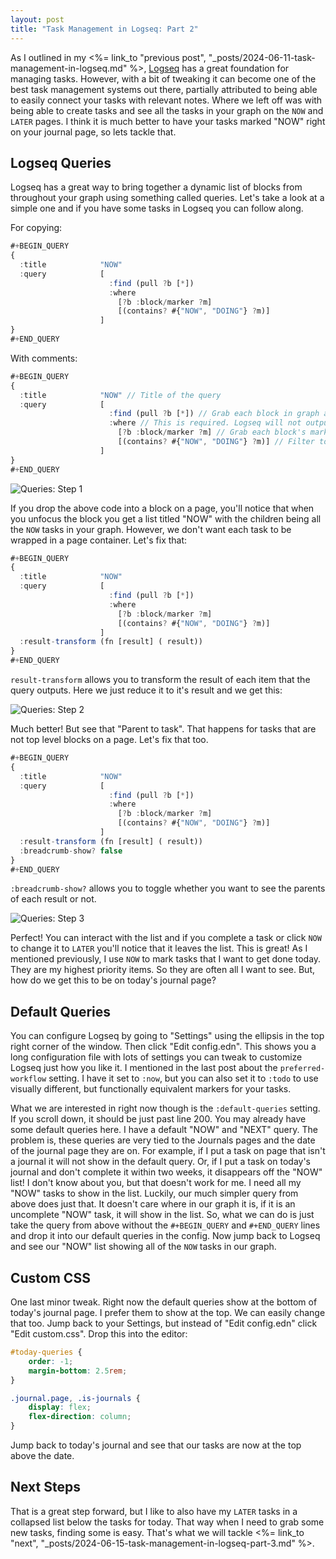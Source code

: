 ```yaml
---
layout: post
title: "Task Management in Logseq: Part 2"
---
```


As I outlined in my
<%= link_to "previous post", "_posts/2024-06-11-task-management-in-logseq.md" %>,
[Logseq](https://logseq.com/) has a great foundation for managing
tasks. However, with a bit of tweaking it can become one of the best
task management systems out there, partially attributed to being able to
easily connect your tasks with relevant notes. Where we left off was
with being able to create tasks and see all the tasks in your graph on
the `NOW` and `LATER` pages. I think it is much better to have your tasks marked
"NOW" right on your journal page, so lets tackle that.

## Logseq Queries

Logseq has a great way to bring together a dynamic list of blocks from
throughout your graph using something called queries. Let's take a look
at a simple one and if you have some tasks in Logseq you can follow along.

For copying:
```js
#+BEGIN_QUERY
{
  :title            "NOW"
  :query            [
                      :find (pull ?b [*])
                      :where
                        [?b :block/marker ?m]
                        [(contains? #{"NOW", "DOING"} ?m)]
                    ]
}
#+END_QUERY
```

With comments:
```js
#+BEGIN_QUERY
{
  :title            "NOW" // Title of the query
  :query            [
                      :find (pull ?b [*]) // Grab each block in graph as ?b
                      :where // This is required. Logseq will not output query without a filter
                        [?b :block/marker ?m] // Grab each block's marker as ?m
                        [(contains? #{"NOW", "DOING"} ?m)] // Filter to only "NOW" and "DOING" tasks
                    ]
}
#+END_QUERY
```

![Queries: Step 1](/images/logseq-query-step-1.png)

If you drop the above code into a block on a page, you'll notice that
when you unfocus the block you get a list titled "NOW" with the children
being all the `NOW` tasks in your graph. However, we don't want
each task to be wrapped in a page container. Let's fix that:

```js
#+BEGIN_QUERY
{
  :title            "NOW"
  :query            [
                      :find (pull ?b [*])
                      :where
                        [?b :block/marker ?m]
                        [(contains? #{"NOW", "DOING"} ?m)]
                    ]
  :result-transform (fn [result] ( result))
}
#+END_QUERY
```

`result-transform` allows you to transform the result of each item
that the query outputs. Here we just reduce it to it's result and we get this:

![Queries: Step 2](/images/logseq-query-step-2.png)

Much better! But see that "Parent to task". That happens for tasks that are
not top level blocks on a page. Let's fix that too.

```js
#+BEGIN_QUERY
{
  :title            "NOW"
  :query            [
                      :find (pull ?b [*])
                      :where
                        [?b :block/marker ?m]
                        [(contains? #{"NOW", "DOING"} ?m)]
                    ]
  :result-transform (fn [result] ( result))
  :breadcrumb-show? false
}
#+END_QUERY
```

`:breadcrumb-show?` allows you to toggle whether you want to see
the parents of each result or not.

![Queries: Step 3](/images/logseq-query-step-3.png)

Perfect! You can interact with the list and if you complete a task or click `NOW` to change it to `LATER` you'll notice that it leaves the list. This is great! As I mentioned previously, I use `NOW` to mark tasks that I want to get done today. They are my highest priority items. So they are often all I want to see. But, how do we get this to be on today's journal page?

## Default Queries

You can configure Logseq by going to "Settings" using the ellipsis in the
top right corner of the window. Then click "Edit config.edn". This
shows you a long configuration file with lots of settings you can tweak
to customize Logseq just how you like it. I mentioned in the last post
about the `preferred-workflow` setting. I have it set to `:now`, but
you can also set it to `:todo` to use visually different, but functionally
equivalent markers for your tasks.

What we are interested in right now though is the `:default-queries` setting.
If you scroll down, it should be just past line 200. You may already have
some default queries here. I have a default "NOW" and "NEXT" query. The
problem is, these queries are very tied to the Journals pages and the date
of the journal page they are on. For example, if I put a task on
page that isn't a journal it will not show in the default query. Or, if
I put a task on today's journal and don't complete it within two weeks,
it disappears off the "NOW" list! I don't know about you, but that doesn't
work for me. I need all my "NOW" tasks to show in the list. Luckily,
our much simpler query from above does just that. It doesn't care where
in our graph it is, if it is an uncomplete "NOW" task, it will show in
the list. So, what we can do is just take the query from above without
the `#+BEGIN_QUERY` and `#+END_QUERY` lines and drop it into our default
queries in the config. Now jump back to Logseq and see our "NOW" list
showing all of the `NOW` tasks in our graph.

## Custom CSS

One last minor tweak. Right now the default queries show at the bottom
of today's journal page. I prefer them to show at the top. We can easily
change that too. Jump back to your Settings, but instead of
"Edit config.edn" click "Edit custom.css". Drop this into the editor:

```css
#today-queries {
    order: -1;
    margin-bottom: 2.5rem;
}

.journal.page, .is-journals {
    display: flex;
    flex-direction: column;
}
```

Jump back to today's journal and see that our tasks are now at the top
above the date.

## Next Steps

That is a great step forward, but I like to also have my `LATER` tasks
in a collapsed list below the tasks for today. That way when I need to
grab some new tasks, finding some is easy. That's what we will tackle
<%= link_to "next", "_posts/2024-06-15-task-management-in-logseq-part-3.md" %>.

